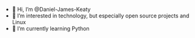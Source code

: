 - 👋 Hi, I’m @Daniel-James-Keaty
- 👀 I’m interested in technology, but especially open source projects and Linux
- 🌱 I’m currently learning Python

<!---
Daniel-James-Keaty/Daniel-James-Keaty is a ✨ special ✨ repository because its `README.md` (this file) appears on your GitHub profile.
You can click the Preview link to take a look at your changes.
--->

